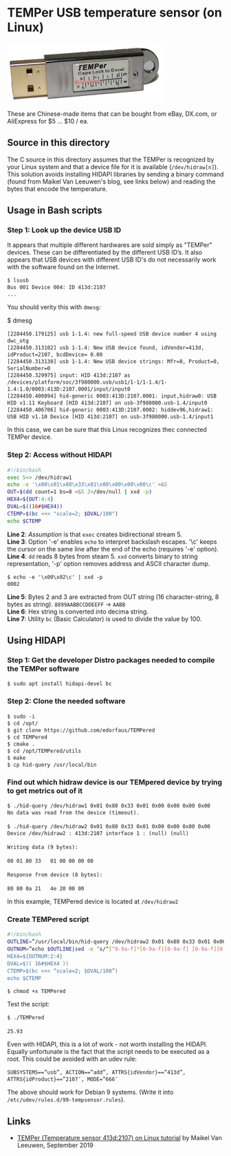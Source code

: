# TEMPer USB temperature sensor (on Linux)

![TEMPer USB Adapter](https://github.com/Jasata/Miscellaneous/blob/main/TEMPer/TEMPer.jpg?raw=true)

These are Chinese-made items that can be bought from eBay, DX.com, or AliExpress for $5 ... $10 / ea.

## Source in this directory

The C source in this directory assumes that the TEMPer is recognized by your Linux system and that a device file for it is available (`/dev/hidraw[n]`). This solution avoids installing HIDAPI libraries by sending a binary command (found from Maikel Van Leeuwen's blog, see links below) and reading the bytes that encode the temperature.

## Usage in Bash scripts

### Step 1: Look up the device USB ID

It appears that multiple different hardwares are sold simply as "TEMPer" devices. These can be differentiated by the different USB ID’s. It also appears that USB devices with different USB ID's do not necessarily work with the software found on the Internet.

    $ lsusb
    Bus 001 Device 004: ID 413d:2107
    ...

You should verity this with `dmesg`:

$ dmesg

    [2284450.179125] usb 1-1.4: new full-speed USB device number 4 using dwc_otg
    [2284450.313102] usb 1-1.4: New USB device found, idVendor=413d, idProduct=2107, bcdDevice= 0.00
    [2284450.313130] usb 1-1.4: New USB device strings: Mfr=0, Product=0, SerialNumber=0
    [2284450.329975] input: HID 413d:2107 as /devices/platform/soc/3f980000.usb/usb1/1-1/1-1.4/1-1.4:1.0/0003:413D:2107.0001/input/input0
    [2284450.400894] hid-generic 0003:413D:2107.0001: input,hidraw0: USB HID v1.11 Keyboard [HID 413d:2107] on usb-3f980000.usb-1.4/input0
    [2284450.406706] hid-generic 0003:413D:2107.0002: hiddev96,hidraw1: USB HID v1.10 Device [HID 413d:2107] on usb-3f980000.usb-1.4/input1

In this case, we can be sure that this Linux recognizes thec connected TEMPer device.

### Step 2: Access without HIDAPI

```bash
#!/bin/bash
exec 5<> /dev/hidraw1
echo -e '\x00\x01\x80\x33\x01\x00\x00\x00\x00\c' >&5
OUT=$(dd count=1 bs=8 <&5 2>/dev/null | xxd -p)
HEX4=${OUT:4:4}
DVAL=$((16#$HEX4))
CTEMP=$(bc <<< "scale=2; $DVAL/100")
echo $CTEMP
```

**Line 2**: _Assumption_ is that `exec` creates bidirectional stream 5.  
**Line 3**: Option '-e' enables `echo` to interpret backslash escapes. '\c' keeps the cursor on the same line after the end of the echo (requires '-e' option).  
**Line 4**: `dd` reads 8 bytes from steam 5. `xxd` converts binary to string representation, '-p' option removes address and ASCII character dump.  

    $ echo -e '\x00\x02\c' | xxd -p
    0002

**Line 5**: Bytes 2 and 3 are extracted from OUT string (16 character-string, 8 bytes as string). `8899AABBCCDDEEFF` -> `AABB `  
**Line 6**: Hex string is converted into decima string.  
**Line 7**: Utility `bc` (Basic Calculator) is used to divide the value by 100.  

## Using HIDAPI

### Step 1: Get the developer Distro packages needed to compile the TEMPer software

    $ sudo apt install hidapi-devel bc

### Step 2: Clone the needed software

    $ sudo -i
    $ cd /opt/
    $ git clone https://github.com/edorfaus/TEMPered
    $ cd TEMPered
    $ cmake .
    $ cd /opt/TEMPered/utils
    $ make
    $ cp hid-query /usr/local/bin

### Find out which hidraw device is our TEMpered device by trying to get metrics out of it

    $ ./hid-query /dev/hidraw1 0x01 0x80 0x33 0x01 0x00 0x00 0x00 0x00
    No data was read from the device (timeout).
    
    $ ./hid-query /dev/hidraw2 0x01 0x80 0x33 0x01 0x00 0x00 0x00 0x00
    Device /dev/hidraw2 : 413d:2107 interface 1 : (null) (null)
    
    Writing data (9 bytes):
    
    00 01 80 33   01 00 00 00 00
    
    Response from device (8 bytes):
    
    80 80 0a 21   4e 20 00 00

In this example, TEMPered device is located at `/dev/hidraw2`

### Create TEMPered script

```bash
#!/bin/bash
OUTLINE=”/usr/local/bin/hid-query /dev/hidraw2 0x01 0x80 0x33 0x01 0x00 0x00 0x00 0x00|grep -A1 ^Response|tail -1″
OUTNUM=”echo $OUTLINE|sed -e ‘s/^[^0-9a-f]*[0-9a-f][0-9a-f] [0-9a-f][0-9a-f] \([0-9a-f][0-9a-f]\) \([0-9a-f][0-9a-f]\) .*$/0x\1\2/'”
HEX4=${OUTNUM:2:4}
DVAL=$(( 16#$HEX4 ))
CTEMP=$(bc <<< “scale=2; $DVAL/100”)
echo $CTEMP
```

    $ chmod +x TEMPered

Test the script:

    $ ./TEMPered
    
    25.93

Even with HIDAPI, this is a lot of work - not worth installing the HIDAPI. Equally unfortunate is the fact that the script needs to be executed as a root. This could be avoided with an udev rule:

    SUBSYSTEMS==”usb”, ACTION==”add”, ATTRS{idVendor}==”413d”, ATTRS{idProduct}==”2107″, MODE=”666″

The above should work for Debian 9 systems. (Write it into `/etc/udev/rules.d/99-tempsensor.rules`).

## Links

  * [TEMPer (Temperature sensor 413d:2107) on Linux tutorial](https://maikel.tiny-host.nl/it-related-articles-english-dutch/temper-temperature-sensor-413d2107-on-linux/) by Maikel Van Leeuwen, September 2019
